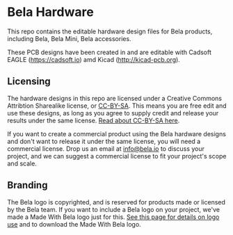 # Bela Hardware

This repo contains the editable hardware design files for Bela products, including Bela, Bela Mini, Bela accessories.

These PCB designs have been created in and are editable with Cadsoft EAGLE (https://cadsoft.io) amd Kicad (http://kicad-pcb.org). 

## Licensing

The hardware designs in this repo are licensed under a Creative Commons Attribtion Sharealike license, or [CC-BY-SA](http://creativecommons.org/licenses/by-sa/3.0/). This means you are free edit and use these designs, as long as you agree to supply credit and release your results under the same license. [Read about CC-BY-SA here](http://creativecommons.org/licenses/by-sa/3.0/).

If you want to create a commercial product using the Bela hardware designs and don't want to release it under the same license, you will need a commercial license. Drop us an email at info@bela.io to discuss your project, and we can suggest a commercial license to fit your project's scope and scale.

## Branding

The Bela logo is copyrighted, and is reserved for products made or licensed by the Bela team. If you want to include a Bela logo on your project, we've made a Made With Bela logo just for this. [See this page for details on logo use](https://belaplatform.github.io/bela_sample/src/#logos) and to download the Made With Bela logo.
